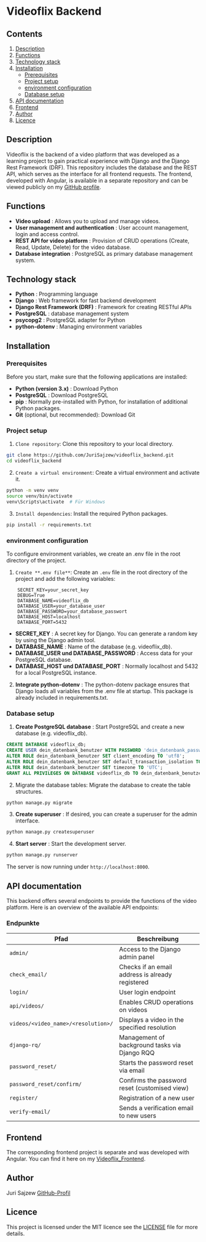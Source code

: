 # Videoflix Backend

## Contents
1. [Description](#description)
2. [Functions](#functions)
3. [Technology stack](#technology-stack)
4. [Installation](#installation)
    * [Prerequisites](#prerequisites)
    * [Project setup](#project-setup)
    * [environment configuration](#environment-configuration)
    * [Database setup](#database-setup)
5. [API documentation](#api-documentation)
6. [Frontend](#frontend)
7. [Author](#author)
8. [Licence](#licence)

## Description
Videoflix is the backend of a video platform that was developed as a learning project to gain practical experience with Django and the Django Rest Framework (DRF). This repository includes the database and the REST API, which serves as the interface for all frontend requests. The frontend, developed with Angular, is available in a separate repository and can be viewed publicly on my [GitHub profile](https://github.com/JuriSajzew).

## Functions
* **Video upload** : Allows you to upload and manage videos.
* **User management and authentication** : User account management, login and access control.
* **REST API for video platform** : Provision of CRUD operations (Create, Read, Update, Delete) for the video database.
* **Database integration** : PostgreSQL as primary database management system.

## Technology stack
* **Python** : Programming language
* **Django** : Web framework for fast backend development
* **Django Rest Framework (DRF)** : Framework for creating RESTful APIs
* **PostgreSQL** : database management system
* **psycopg2** : PostgreSQL adapter for Python
* **python-dotenv** : Managing environment variables

## Installation
### Prerequisites
Before you start, make sure that the following applications are installed:
* **Python (version 3.x)** : Download Python
* **PostgreSQL** : Download PostgreSQL
* **pip** : Normally pre-installed with Python, for installation of additional Python packages.
* **Git** (optional, but recommended): Download Git

### Project setup
1. `Clone repository`: Clone this repository to your local directory.
```bash
git clone https://github.com/JuriSajzew/videoflix_backend.git
cd videoflix_backend
```
2. `Create a virtual environment`: Create a virtual environment and activate it.
```bash
python -m venv venv
source venv/bin/activate  
venv\Scripts\activate  # Für Windows
```

3. `Install dependencies`: Install the required Python packages.
```bash
pip install -r requirements.txt
```

### environment configuration
To configure environment variables, we create an .env file in the root directory of the project.
1. `Create **.env file**`: Create an `.env` file in the root directory of the project and add the following variables:
```plaintext
    SECRET_KEY=your_secret_key
    DEBUG=True
    DATABASE_NAME=videoflix_db
    DATABASE_USER=your_database_user
    DATABASE_PASSWORD=your_database_passwort
    DATABASE_HOST=localhost
    DATABASE_PORT=5432
```

* **SECRET_KEY** : A secret key for Django. You can generate a random key by using the Django admin tool.
* **DATABASE_NAME** : Name of the database (e.g. videoflix_db).
* **DATABASE_USER und DATABASE_PASSWORD** : Access data for your PostgreSQL database.
* **DATABASE_HOST und DATABASE_PORT** : Normally localhost and 5432 for a local PostgreSQL instance.


2. **Integrate python-dotenv** : The python-dotenv package ensures that Django loads all variables from the .env file at startup. This package is already included in requirements.txt.

### Database setup
1. **Create PostgreSQL database** : Start PostgreSQL and create a new database (e.g. videoflix_db).
```sql
CREATE DATABASE videoflix_db;
CREATE USER dein_datenbank_benutzer WITH PASSWORD 'dein_datenbank_passwort';
ALTER ROLE dein_datenbank_benutzer SET client_encoding TO 'utf8';
ALTER ROLE dein_datenbank_benutzer SET default_transaction_isolation TO 'read committed';
ALTER ROLE dein_datenbank_benutzer SET timezone TO 'UTC';
GRANT ALL PRIVILEGES ON DATABASE videoflix_db TO dein_datenbank_benutzer;
```
2. Migrate the database tables: Migrate the database to create the table structures.
```bash
python manage.py migrate
```

3. **Create superuser** : If desired, you can create a superuser for the admin interface.
```bash
python manage.py createsuperuser
```
4. **Start server** : Start the development server.
```bash
python manage.py runserver
```
The server is now running under `http://localhost:8000`.

## API documentation
This backend offers several endpoints to provide the functions of the video platform. Here is an overview of the available API endpoints:

### Endpunkte

| Pfad                                   | Beschreibung                                                                                    |
|----------------------------------------|-------------------------------------------------------------------------------------------------|
| `admin/`                               | Access to the Django admin panel                                                             |
| `check_email/`                         | Checks if an email address is already registered                                       |
| `login/`                               | User login endpoint                                                                         |
| `api/videos/`                          | Enables CRUD operations on videos                                                          |
| `videos/<video_name>/<resolution>/`    | Displays a video in the specified resolution                                                 |
| `django-rq/`                           | Management of background tasks via Django RQQ                                               |
| `password_reset/`                      | Starts the password reset via email                                                   |
| `password_reset/confirm/`              | Confirms the password reset (customised view)                                       |
| `register/`                            | Registration of a new user                                                             |
| `verify-email/`                        | Sends a verification email to new users                                              |


## Frontend
The corresponding frontend project is separate and was developed with Angular. You can find it here on my [Videoflix_Frontend](github.comJuriSajzew/videoflix_frontend).

## Author
Juri Sajzew
[GitHub-Profil](https://github.com/JuriSajzew)

## Licence
This project is licensed under the MIT licence see the [LICENSE](licence) file for more details.
